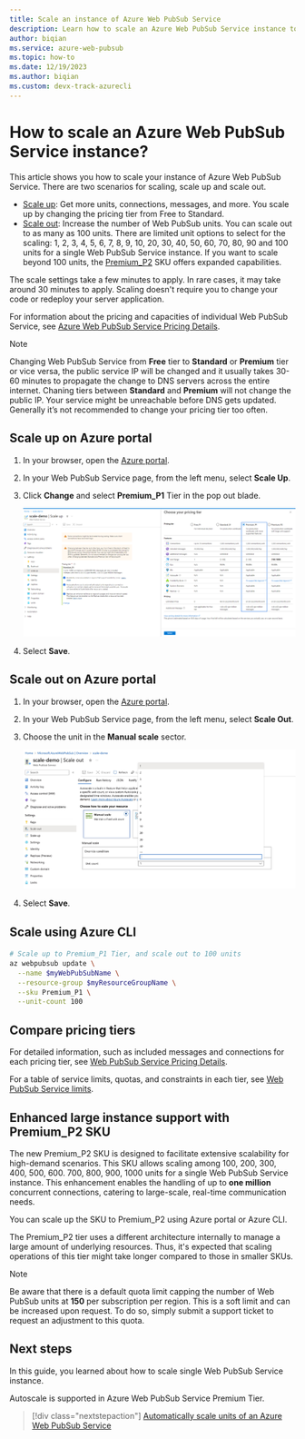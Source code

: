 ```yaml
---
title: Scale an instance of Azure Web PubSub Service
description: Learn how to scale an Azure Web PubSub Service instance to add or reduce capacity, through Azure portal or Azure CLI.
author: biqian
ms.service: azure-web-pubsub
ms.topic: how-to
ms.date: 12/19/2023
ms.author: biqian 
ms.custom: devx-track-azurecli
---
```

# How to scale an Azure Web PubSub Service instance?
This article shows you how to scale your instance of Azure Web PubSub Service. There are two scenarios for scaling, scale up and scale out.

* [Scale up](https://en.wikipedia.org/wiki/Scalability#Horizontal_and_vertical_scaling): Get more units, connections, messages, and more. You scale up by changing the pricing tier from Free to Standard.
* [Scale out](https://en.wikipedia.org/wiki/Scalability#Horizontal_and_vertical_scaling): Increase the number of Web PubSub units. You can scale out to as many as 100 units. There are limited unit options to select for the scaling: 1, 2, 3, 4, 5, 6, 7, 8, 9, 10, 20, 30, 40, 50, 60, 70, 80, 90 and 100 units for a single Web PubSub Service instance. If you want to scale beyond 100 units, the [Premium_P2](#enhanced-large-instance-support-with-premium_p2-sku) SKU offers expanded capabilities.

The scale settings take a few minutes to apply. In rare cases, it may take around 30 minutes to apply. Scaling doesn't require you to change your code or redeploy your server application.

For information about the pricing and capacities of individual Web PubSub Service, see [Azure Web PubSub Service Pricing Details](https://azure.microsoft.com/pricing/details/web-pubsub/).  

> [!NOTE]
> Changing Web PubSub Service from **Free** tier to **Standard** or **Premium** tier or vice versa, the public service IP will be changed and it usually takes 30-60 minutes to propagate the change to DNS servers across the entire internet. Chaning tiers between  **Standard** and **Premium** will not change the public IP.
> Your service might be unreachable before DNS gets updated. Generally it’s not recommended to change your pricing tier too often.


## Scale up on Azure portal

1. In your browser, open the [Azure portal](https://portal.azure.com).

2. In your Web PubSub Service page, from the left menu, select **Scale Up**.
   
3. Click **Change** and select **Premium_P1** Tier in the pop out blade.
   
    ![Screenshot of scaling up on Portal.](./media/howto-scale-manual-scale/web-pubsub-howto-scale-up.png)

4. Select **Save**.


## Scale out on Azure portal

1. In your browser, open the [Azure portal](https://portal.azure.com).

2. In your Web PubSub Service page, from the left menu, select **Scale Out**.
   
3. Choose the unit in the **Manual scale** sector.

    ![Screenshot of scaling out on Portal.](./media/howto-scale-manual-scale/web-pubsub-howto-scale-out.png)

4. Select **Save**.


## Scale using Azure CLI

```bash
# Scale up to Premium_P1 Tier, and scale out to 100 units
az webpubsub update \
  --name $myWebPubSubName \
  --resource-group $myResourceGroupName \
  --sku Premium_P1 \
  --unit-count 100
```


## Compare pricing tiers

For detailed information, such as included messages and connections for each pricing tier, see [Web PubSub Service Pricing Details](https://azure.microsoft.com/pricing/details/web-pubsub/).

For a table of service limits, quotas, and constraints in each tier, see [Web PubSub Service limits](../azure-resource-manager/management/azure-subscription-service-limits.md#azure-web-pubsub-limits).


## Enhanced large instance support with Premium_P2 SKU
The new Premium_P2 SKU is designed to facilitate extensive scalability for high-demand scenarios.  This SKU allows scaling among 100, 200, 300, 400, 500, 600. 700, 800, 900, 1000 units for a single Web PubSub Service instance. This enhancement enables the handling of up to **one million** concurrent connections, catering to large-scale, real-time communication needs.

You can scale up the SKU to Premium_P2 using Azure portal or Azure CLI.

The Premium_P2 tier uses a different architecture internally to manage a large amount of underlying resources. Thus, it's expected that scaling operations of this tier might take longer compared to those in smaller SKUs.

> [!NOTE]
> Be aware that there is a default quota limit capping the number of Web PubSub units at **150** per subscription per region. This is a soft limit and can be increased upon request. To do so, simply submit a support ticket to request an adjustment to this quota.

## Next steps

In this guide, you learned about how to scale single Web PubSub Service instance.

Autoscale is supported in Azure Web PubSub Service Premium Tier.

> [!div class="nextstepaction"]
> [Automatically scale units of an Azure Web PubSub Service](./howto-scale-autoscale.md)
